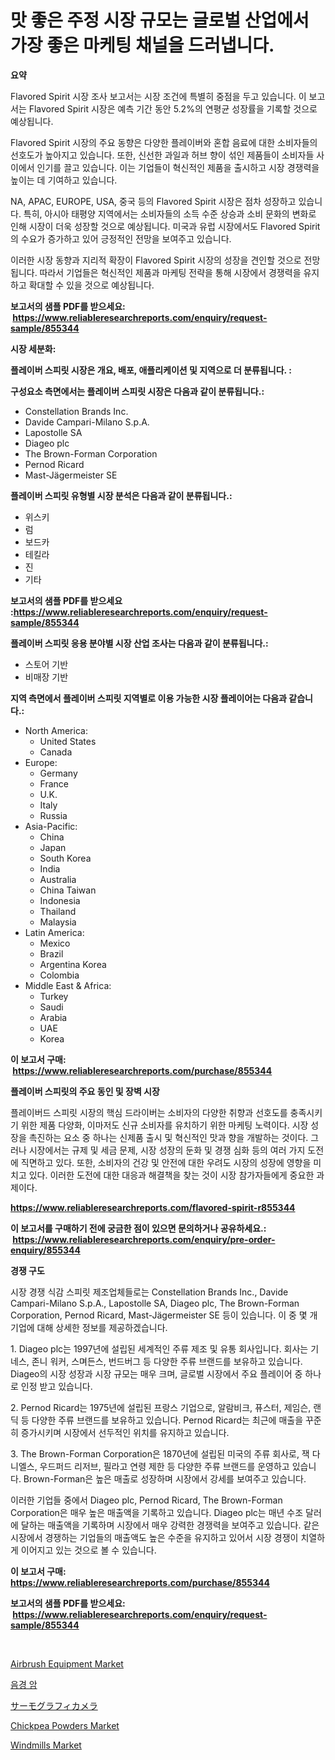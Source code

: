<p><h1>맛 좋은 주정 시장 규모는 글로벌 산업에서 가장 좋은 마케팅 채널을 드러냅니다.</h1></p><p><strong>요약</strong></p>
<p><p>Flavored Spirit 시장 조사 보고서는 시장 조건에 특별히 중점을 두고 있습니다. 이 보고서는 Flavored Spirit 시장은 예측 기간 동안 5.2%의 연평균 성장률을 기록할 것으로 예상됩니다.</p><p>Flavored Spirit 시장의 주요 동향은 다양한 플레이버와 혼합 음료에 대한 소비자들의 선호도가 높아지고 있습니다. 또한, 신선한 과일과 허브 향이 섞인 제품들이 소비자들 사이에서 인기를 끌고 있습니다. 이는 기업들이 혁신적인 제품을 출시하고 시장 경쟁력을 높이는 데 기여하고 있습니다.</p><p>NA, APAC, EUROPE, USA, 중국 등의 Flavored Spirit 시장은 점차 성장하고 있습니다. 특히, 아시아 태평양 지역에서는 소비자들의 소득 수준 상승과 소비 문화의 변화로 인해 시장이 더욱 성장할 것으로 예상됩니다. 미국과 유럽 시장에서도 Flavored Spirit의 수요가 증가하고 있어 긍정적인 전망을 보여주고 있습니다.</p><p>이러한 시장 동향과 지리적 확장이 Flavored Spirit 시장의 성장을 견인할 것으로 전망됩니다. 따라서 기업들은 혁신적인 제품과 마케팅 전략을 통해 시장에서 경쟁력을 유지하고 확대할 수 있을 것으로 예상됩니다.</p></p>
<p><strong>보고서의 샘플 PDF를 받으세요: &nbsp;<a href="https://www.reliableresearchreports.com/enquiry/request-sample/855344">https://www.reliableresearchreports.com/enquiry/request-sample/855344</a></strong></p>
<p><strong>시장 세분화:</strong></p>
<p><strong> 플레이버 스피릿 시장은 개요, 배포, 애플리케이션 및 지역으로 더 분류됩니다. :</strong></p>
<p><strong>구성요소 측면에서는 플레이버 스피릿 시장은 다음과 같이 분류됩니다.:</strong></p>
<p><ul><li>Constellation Brands Inc.</li><li>Davide Campari-Milano S.p.A.</li><li>Lapostolle SA</li><li>Diageo plc</li><li>The Brown-Forman Corporation</li><li>Pernod Ricard</li><li>Mast-Jägermeister SE</li></ul></p>
<p><strong> 플레이버 스피릿 유형별 시장 분석은 다음과 같이 분류됩니다.:</strong></p>
<p><ul><li>위스키</li><li>럼</li><li>보드카</li><li>테킬라</li><li>진</li><li>기타</li></ul></p>
<p><strong>보고서의 샘플 PDF를 받으세요 :<a href="https://www.reliableresearchreports.com/enquiry/request-sample/855344">https://www.reliableresearchreports.com/enquiry/request-sample/855344</a></strong></p>
<p><strong> 플레이버 스피릿 응용 분야별 시장 산업 조사는 다음과 같이 분류됩니다.:</strong></p>
<p><ul><li>스토어 기반</li><li>비매장 기반</li></ul></p>
<p><strong>지역 측면에서 플레이버 스피릿 지역별로 이용 가능한 시장 플레이어는 다음과 같습니다.:</strong></p>
<p><ul>
    <li>
        North America:
        <ul>
            <li>United States</li>
            <li>Canada</li>
        </ul>
    </li>
    <li>
        Europe:
        <ul>
            <li>Germany</li>
            <li>France</li>
            <li>U.K.</li>
            <li>Italy</li>
            <li>Russia</li>
        </ul>
    </li>
    <li>
        Asia-Pacific:
        <ul>
            <li>China</li>
            <li>Japan</li>
            <li>South Korea</li>
            <li>India</li>
            <li>Australia</li>
            <li>China Taiwan</li>
            <li>Indonesia</li>
            <li>Thailand</li>
            <li>Malaysia</li>
        </ul>
    </li>
    <li>
        Latin America:
        <ul>
            <li>Mexico</li>
            <li>Brazil</li>
            <li>Argentina Korea</li>
            <li>Colombia</li>
        </ul>
    </li>
    <li>
        Middle East & Africa:
        <ul>
            <li>Turkey</li>
            <li>Saudi</li>
            <li>Arabia</li>
            <li>UAE</li>
            <li>Korea</li>
        </ul>
    </li>
    </ul></p>
<p><strong>이 보고서 구매: &nbsp;<a href="https://www.reliableresearchreports.com/purchase/855344">https://www.reliableresearchreports.com/purchase/855344</a></strong></p>
<p><strong>플레이버 스피릿의 주요 동인 및 장벽 시장</strong></p>
<p><p>플레이버드 스피릿 시장의 핵심 드라이버는 소비자의 다양한 취향과 선호도를 충족시키기 위한 제품 다양화, 이마저도 신규 소비자를 유치하기 위한 마케팅 노력이다. 시장 성장을 촉진하는 요소 중 하나는 신제품 출시 및 혁신적인 맛과 향을 개발하는 것이다. 그러나 시장에서는 규제 및 세금 문제, 시장 성장의 둔화 및 경쟁 심화 등의 여러 가지 도전에 직면하고 있다. 또한, 소비자의 건강 및 안전에 대한 우려도 시장의 성장에 영향을 미치고 있다. 이러한 도전에 대한 대응과 해결책을 찾는 것이 시장 참가자들에게 중요한 과제이다.</p></p>
<p><strong><a href="https://www.reliableresearchreports.com/flavored-spirit-r855344">https://www.reliableresearchreports.com/flavored-spirit-r855344</a></strong></p>
<p><strong>이 보고서를 구매하기 전에 궁금한 점이 있으면 문의하거나 공유하세요.: &nbsp;<a href="https://www.reliableresearchreports.com/enquiry/pre-order-enquiry/855344">https://www.reliableresearchreports.com/enquiry/pre-order-enquiry/855344</a></strong></p>
<p><strong>경쟁 구도</strong></p>
<p><p>시장 경쟁 식감 스피릿 제조업체들로는 Constellation Brands Inc., Davide Campari-Milano S.p.A., Lapostolle SA, Diageo plc, The Brown-Forman Corporation, Pernod Ricard, Mast-Jägermeister SE 등이 있습니다. 이 중 몇 개 기업에 대해 상세한 정보를 제공하겠습니다.</p><p>1. Diageo plc는 1997년에 설립된 세계적인 주류 제조 및 유통 회사입니다. 회사는 기네스, 존니 워커, 스며든스, 번드버그 등 다양한 주류 브랜드를 보유하고 있습니다. Diageo의 시장 성장과 시장 규모는 매우 크며, 글로벌 시장에서 주요 플레이어 중 하나로 인정 받고 있습니다.</p><p>2. Pernod Ricard는 1975년에 설립된 프랑스 기업으로, 알람비크, 퓨스터, 제임슨, 랜딕 등 다양한 주류 브랜드를 보유하고 있습니다. Pernod Ricard는 최근에 매출을 꾸준히 증가시키며 시장에서 선두적인 위치를 유지하고 있습니다.</p><p>3. The Brown-Forman Corporation은 1870년에 설립된 미국의 주류 회사로, 잭 다니엘스, 우드퍼드 리저브, 필라고 연령 제한 등 다양한 주류 브랜드를 운영하고 있습니다. Brown-Forman은 높은 매출로 성장하며 시장에서 강세를 보여주고 있습니다.</p><p>이러한 기업들 중에서 Diageo plc, Pernod Ricard, The Brown-Forman Corporation은 매우 높은 매출액을 기록하고 있습니다. Diageo plc는 매년 수조 달러에 달하는 매출액을 기록하며 시장에서 매우 강력한 경쟁력을 보여주고 있습니다. 같은 시장에서 경쟁하는 기업들의 매출액도 높은 수준을 유지하고 있어서 시장 경쟁이 치열하게 이어지고 있는 것으로 볼 수 있습니다.</p></p>
<p><strong>이 보고서 구매: &nbsp; <a href="https://www.reliableresearchreports.com/purchase/855344">https://www.reliableresearchreports.com/purchase/855344</a></strong></p>
<p><strong>보고서의 샘플 PDF를 받으세요: &nbsp;<a href="https://www.reliableresearchreports.com/enquiry/request-sample/855344">https://www.reliableresearchreports.com/enquiry/request-sample/855344</a></strong><strong></strong></p>
<p>&nbsp;</p>
<p><p><a href="https://github.com/kufem1/Market-Research-Report-List-2/blob/main/airbrush-equipment-market.md">Airbrush Equipment Market</a></p><p><a href="https://medium.com/@monserratemohr/%EC%83%9D%EC%8B%9D%EA%B8%B0%EC%95%94-%EC%8B%9C%EC%9E%A5-%EA%B7%9C%EB%AA%A8%EB%8A%94-%EA%B8%80%EB%A1%9C%EB%B2%8C-%EC%82%B0%EC%97%85%EC%97%90%EC%84%9C-%EC%B5%9C%EC%A0%81%EC%9D%98-%EB%A7%88%EC%BC%80%ED%8C%85-%EC%B1%84%EB%84%90%EC%9D%84-%EB%B3%B4%EC%97%AC%EC%A4%8D%EB%8B%88%EB%8B%A4-a050a1a51d9c">음경 암</a></p><p><a href="https://github.com/hilmi-2a/Market-Research-Report-List-1/blob/main/142871129940.md">サーモグラフィカメラ</a></p><p><a href="https://www.linkedin.com/pulse/decoding-chickpea-powders-market-metrics-share-trends-growth-mo8ie?trackingId=Cfu9Ble31MhpmmvjFKvuRg%3D%3D">Chickpea Powders Market</a></p><p><a href="https://github.com/singletonthaxterkelliehr2df/Market-Research-Report-List-2/blob/main/windmills-market.md">Windmills Market</a></p></p>